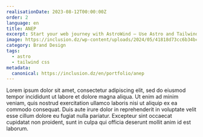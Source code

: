 ```yaml
---
realisationDate: 2023-08-12T00:00:00Z
order: 2
language: en
title: ANEP
excerpt: Start your web journey with AstroWind – Use Astro and Tailwind CSS to create an amazing site. Explore our guide now.
image: https://inclusion.dz/wp-content/uploads/2024/05/41818d73cc6b34bcb3dd85115cbffcc0.png
category: Brand Design
tags:
  - astro
  - tailwind css
metadata:
  canonical: https://inclusion.dz/en/portfolio/anep
---
```

Lorem ipsum dolor sit amet, consectetur adipiscing elit, sed do eiusmod tempor incididunt ut labore et dolore magna aliqua. Ut enim ad minim veniam, quis nostrud exercitation ullamco laboris nisi ut aliquip ex ea commodo consequat. Duis aute irure dolor in reprehenderit in voluptate velit esse cillum dolore eu fugiat nulla pariatur. Excepteur sint occaecat cupidatat non proident, sunt in culpa qui officia deserunt mollit anim id est laborum.